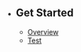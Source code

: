 - ## Get Started
    - [Overview](/{{route}}/{{version}}/overview)
    - [Test](/{{route}}/{{version}}/test)